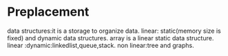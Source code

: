 # Preplacement
data structures:it is a storage to organize data.
linear:
static(memory size is fixed) and dynamic data structures.
array is a linear static data structure.
linear :dynamic:linkedlist,queue,stack.
non linear:tree and graphs.
